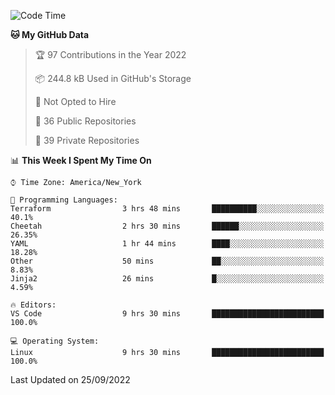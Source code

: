 <!--START_SECTION:waka-->
![Code Time](http://img.shields.io/badge/Code%20Time-100%20hrs%2044%20mins-blue)

**🐱 My GitHub Data** 

> 🏆 97 Contributions in the Year 2022
 > 
> 📦 244.8 kB Used in GitHub's Storage 
 > 
> 🚫 Not Opted to Hire
 > 
> 📜 36 Public Repositories 
 > 
> 🔑 39 Private Repositories  
 > 
📊 **This Week I Spent My Time On** 

```text
⌚︎ Time Zone: America/New_York

💬 Programming Languages: 
Terraform                3 hrs 48 mins       ██████████░░░░░░░░░░░░░░░   40.1% 
Cheetah                  2 hrs 30 mins       ██████░░░░░░░░░░░░░░░░░░░   26.35% 
YAML                     1 hr 44 mins        ████░░░░░░░░░░░░░░░░░░░░░   18.28% 
Other                    50 mins             ██░░░░░░░░░░░░░░░░░░░░░░░   8.83% 
Jinja2                   26 mins             █░░░░░░░░░░░░░░░░░░░░░░░░   4.59%

🔥 Editors: 
VS Code                  9 hrs 30 mins       █████████████████████████   100.0%

💻 Operating System: 
Linux                    9 hrs 30 mins       █████████████████████████   100.0%

```


 Last Updated on 25/09/2022
<!--END_SECTION:waka-->